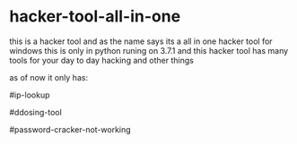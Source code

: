 # hacker-tool-all-in-one

this is a hacker tool and as the name says its a all in one hacker tool for windows this is only in python runing on 3.7.1
and this hacker tool has many tools for your day to day hacking and other things 


as of now it only has:

#ip-lookup

#ddosing-tool

#password-cracker-not-working
